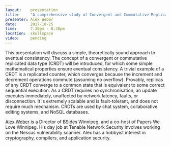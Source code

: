 ```yaml
---
layout:    presentation
title:     "A comprehensive study of Convergent and Commutative Replicated Data Types"
presenter: Alex Weber
date:      2017-10-25
time:      7:30pm - 8:30pm
location:  skullspace
video:     pending
---
```


This presentation will discuss a simple, theoretically sound approach to eventual consistency. The concept of a convergent or commutative replicated data type (CRDT) will be introduced, for which some simple mathematical properties ensure eventual consistency. A trivial example of a CRDT is a replicated counter, which converges because the increment and decrement operations commute (assuming no overflow). Provably, replicas of any CRDT converge to a common state that is equivalent to some correct sequential execution. As a CRDT requires no synchronisation, an update executes immediately, unaffected by network latency, faults, or disconnection. It is extremely scalable and is fault-tolerant, and does not require much mechanism. CRDTs are used by chat system, collaborative editing systems, and NoSQL databases.

[Alex Weber](https://twitter.com/alexwebr) is a Director of BSides Winnipeg, and a co-host of Papers We Love Winnipeg. His day job at Tenable Network Security involves working on the Nessus vulnerability scanner. Alex has a hobbyist interest in cryptography, compilers, and application security.
